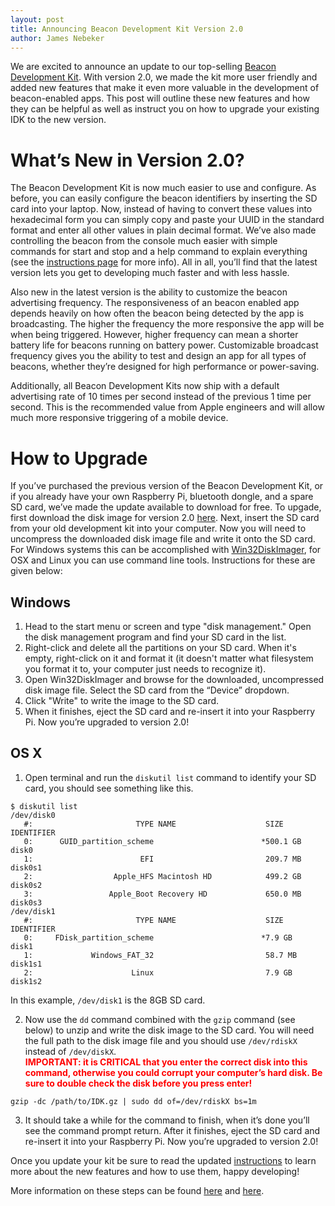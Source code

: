 ```yaml
---
layout: post
title: Announcing Beacon Development Kit Version 2.0
author: James Nebeker
---
```


We are excited to announce an update to our top-selling [Beacon Development Kit](http://store.radiusnetworks.com/collections/all/products/beacon-development-kit).
With version 2.0, we made the kit more user friendly and added new features that make it even more valuable in the development of beacon-enabled apps.  This post will outline these new features and how they can be helpful as well as instruct you on how to upgrade your existing IDK to the new version.

# What’s New in Version 2.0?

The Beacon Development Kit is now much easier to use and configure.  As before, you can easily configure the beacon identifiers by inserting the SD card into your laptop.  Now, instead of having to convert these values into hexadecimal form you can simply copy and paste your UUID in the standard format and enter all other values in plain decimal format.  We’ve also made controlling the beacon from the console much easier with simple commands for start and stop and a help command to explain everything (see the [instructions page](http://developer.radiusnetworks.com/ibeacon/ibeacon-development-kit-instructions.html) for more info).  All in all, you’ll find that the latest version lets you get to developing much faster and with less hassle.  

Also new in the latest version is the ability to customize the beacon advertising frequency.  The responsiveness of an beacon enabled app depends heavily on how often the beacon being detected by the app is broadcasting.  The higher the frequency the more responsive the app will be when being triggered.  However, higher frequency can mean a shorter battery life for beacons running on battery power.  Customizable broadcast frequency gives you the ability to test and design an app for all types of beacons, whether they’re designed for high performance or power-saving.

Additionally, all Beacon Development Kits now ship with a default advertising rate of 10 times per second instead of the previous 1 time per second.  This is the recommended value from Apple engineers and will allow much more responsive triggering of a mobile device.

# How to Upgrade

If you’ve purchased the previous version of the Beacon Development Kit, or if you already have your own Raspberry Pi, bluetooth dongle, and a spare SD card, we’ve made the update available to download for free.  To upgade, first download the disk image for version 2.0 [here](https://s3.amazonaws.com/s3.messageradius.com/Public/IDK.gz).  Next, insert the SD card from your old development kit into your computer.  Now you will need to uncompress the downloaded disk image file and write it onto the SD card.  For Windows systems this can be accomplished with [Win32DiskImager](http://sourceforge.net/projects/win32diskimager/), for OSX and Linux you can use command line tools.  Instructions for these are given below:

## Windows

1. Head to the start menu or screen and type "disk management." Open the disk management program and find your SD card in the list.
1. Right-click and delete all the partitions on your SD card. When it's empty, right-click on it and format it (it doesn't matter what filesystem you format it to, your computer just needs to recognize it).
1. Open Win32DiskImager and browse for the downloaded, uncompressed disk image file. Select the SD card from the “Device” dropdown.
1. Click "Write" to write the image to the SD card.
1. When it finishes, eject the SD card and re-insert it into your Raspberry Pi. Now you’re upgraded to version 2.0!

## OS X

1. Open terminal and run the `diskutil list` command to identify your SD card, you should see something like this.

 ```	
 $ diskutil list
 /dev/disk0
    #:                       TYPE NAME                    SIZE       IDENTIFIER
    0:      GUID_partition_scheme                        *500.1 GB   disk0
    1:                        EFI                         209.7 MB   disk0s1
    2:                  Apple_HFS Macintosh HD            499.2 GB   disk0s2
    3:                 Apple_Boot Recovery HD             650.0 MB   disk0s3
 /dev/disk1
    #:                       TYPE NAME                    SIZE       IDENTIFIER
    0:     FDisk_partition_scheme                        *7.9 GB     disk1
    1:             Windows_FAT_32                         58.7 MB    disk1s1
    2:                      Linux                         7.9 GB     disk1s2
 ```

 In this example, `/dev/disk1` is the 8GB SD card.  

2. Now use the `dd` command combined with the `gzip` command (see below) to unzip and write the disk image to the SD card.  You will need the full path to the disk image file and you should use `/dev/rdiskX` instead of `/dev/diskX`. <div style="color: red;"><div style="font-weight: bold;">IMPORTANT: it is CRITICAL that you enter the correct disk into this command, otherwise you could corrupt your computer’s hard disk.  Be sure to double check the disk before you press enter!  </div></div>

 `gzip -dc /path/to/IDK.gz | sudo dd of=/dev/rdiskX bs=1m`

3. It should take a while for the command to finish, when it’s done you’ll see the command prompt return.  After it finishes, eject the SD card and re-insert it into your Raspberry Pi. Now you’re upgraded to version 2.0!

Once you update your kit be sure to read the updated [instructions](http://developer.radiusnetworks.com/ibeacon/ibeacon-development-kit-instructions.html) to learn more about the new features and how to use them, happy developing!


More information on these steps can be found [here](http://lifehacker.com/how-to-clone-your-raspberry-pi-sd-card-for-super-easy-r-1261113524) and [here](http://raspberrypi.stackexchange.com/questions/311/how-do-i-backup-my-raspberry-pi).
